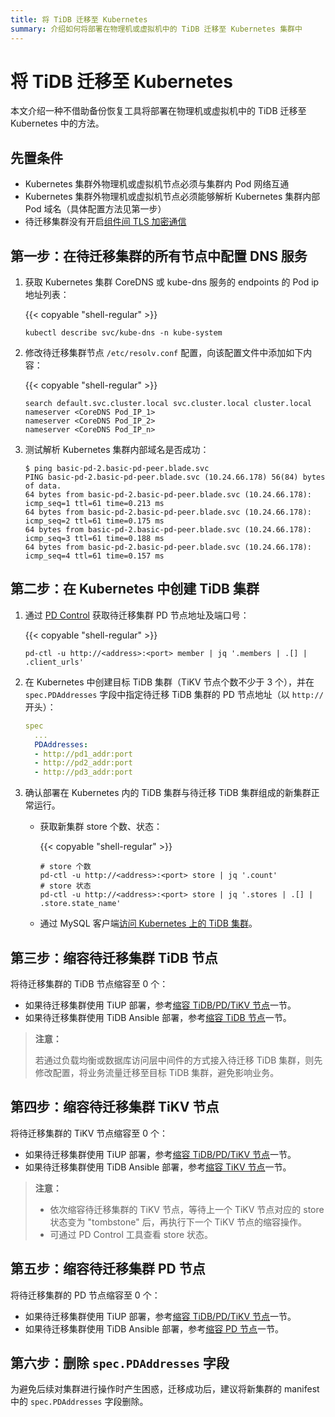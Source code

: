 ```yaml
---
title: 将 TiDB 迁移至 Kubernetes
summary: 介绍如何将部署在物理机或虚拟机中的 TiDB 迁移至 Kubernetes 集群中
---
```


# 将 TiDB 迁移至 Kubernetes

本文介绍一种不借助备份恢复工具将部署在物理机或虚拟机中的 TiDB 迁移至 Kubernetes 中的方法。

## 先置条件

- Kubernetes 集群外物理机或虚拟机节点必须与集群内 Pod 网络互通
- Kubernetes 集群外物理机或虚拟机节点必须能够解析 Kubernetes 集群内部 Pod 域名（具体配置方法见第一步）
- 待迁移集群没有开启[组件间 TLS 加密通信](enable-tls-between-components.md)

## 第一步：在待迁移集群的所有节点中配置 DNS 服务

1. 获取 Kubernetes 集群 CoreDNS 或 kube-dns 服务的 endpoints 的 Pod ip 地址列表：

    {{< copyable "shell-regular" >}}

    ```shell
    kubectl describe svc/kube-dns -n kube-system
    ```
   
2. 修改待迁移集群节点 `/etc/resolv.conf` 配置，向该配置文件中添加如下内容：

    {{< copyable "shell-regular" >}}

    ```shell
    search default.svc.cluster.local svc.cluster.local cluster.local
    nameserver <CoreDNS Pod_IP_1>
    nameserver <CoreDNS Pod_IP_2>
    nameserver <CoreDNS Pod_IP_n>
    ```

3. 测试解析 Kubernetes 集群内部域名是否成功：

    ```shell
    $ ping basic-pd-2.basic-pd-peer.blade.svc
    PING basic-pd-2.basic-pd-peer.blade.svc (10.24.66.178) 56(84) bytes of data.
    64 bytes from basic-pd-2.basic-pd-peer.blade.svc (10.24.66.178): icmp_seq=1 ttl=61 time=0.213 ms
    64 bytes from basic-pd-2.basic-pd-peer.blade.svc (10.24.66.178): icmp_seq=2 ttl=61 time=0.175 ms
    64 bytes from basic-pd-2.basic-pd-peer.blade.svc (10.24.66.178): icmp_seq=3 ttl=61 time=0.188 ms
    64 bytes from basic-pd-2.basic-pd-peer.blade.svc (10.24.66.178): icmp_seq=4 ttl=61 time=0.157 ms
    ```

## 第二步：在 Kubernetes 中创建 TiDB 集群

1. 通过 [PD Control](https://docs.pingcap.com/zh/tidb/stable/pd-control) 获取待迁移集群 PD 节点地址及端口号：

    {{< copyable "shell-regular" >}}

    ```shell
    pd-ctl -u http://<address>:<port> member | jq '.members | .[] | .client_urls'
    ```

2. 在 Kubernetes 中创建目标 TiDB 集群（TiKV 节点个数不少于 3 个），并在 `spec.PDAddresses` 字段中指定待迁移 TiDB 集群的 PD 节点地址（以 `http://` 开头）：

    ```yaml
    spec
      ...
      PDAddresses:
      - http://pd1_addr:port
      - http://pd2_addr:port
      - http://pd3_addr:port
    ```

3. 确认部署在 Kubernetes 内的 TiDB 集群与待迁移 TiDB 集群组成的新集群正常运行。

    - 获取新集群 store 个数、状态：

        {{< copyable "shell-regular" >}}

        ```shell
        # store 个数
        pd-ctl -u http://<address>:<port> store | jq '.count'
        # store 状态
        pd-ctl -u http://<address>:<port> store | jq '.stores | .[] | .store.state_name'
        ```

    - 通过 MySQL 客户端[访问 Kubernetes 上的 TiDB 集群](access-tidb.md)。

## 第三步：缩容待迁移集群 TiDB 节点

将待迁移集群的 TiDB 节点缩容至 0 个：

- 如果待迁移集群使用 TiUP 部署，参考[缩容 TiDB/PD/TiKV 节点](https://docs.pingcap.com/zh/tidb/stable/scale-tidb-using-tiup#缩容-tidbpdtikv-节点)一节。
- 如果待迁移集群使用 TiDB Ansible 部署，参考[缩容 TiDB 节点](https://docs.pingcap.com/zh/tidb/stable/scale-tidb-using-ansible#缩容-tidb-节点)一节。

> **注意：**
>
> 若通过负载均衡或数据库访问层中间件的方式接入待迁移 TiDB 集群，则先修改配置，将业务流量迁移至目标 TiDB 集群，避免影响业务。

## 第四步：缩容待迁移集群 TiKV 节点

将待迁移集群的 TiKV 节点缩容至 0 个：

- 如果待迁移集群使用 TiUP 部署，参考[缩容 TiDB/PD/TiKV 节点](https://docs.pingcap.com/zh/tidb/stable/scale-tidb-using-tiup#缩容-tidbpdtikv-节点)一节。
- 如果待迁移集群使用 TiDB Ansible 部署，参考[缩容 TiKV 节点](https://docs.pingcap.com/zh/tidb/stable/scale-tidb-using-ansible#缩容-tikv-节点)一节。

> **注意：**
>
> * 依次缩容待迁移集群的 TiKV 节点，等待上一个 TiKV 节点对应的 store 状态变为 "tombstone" 后，再执行下一个 TiKV 节点的缩容操作。
> * 可通过 PD Control 工具查看 store 状态。

## 第五步：缩容待迁移集群 PD 节点

将待迁移集群的 PD 节点缩容至 0 个：

- 如果待迁移集群使用 TiUP 部署，参考[缩容 TiDB/PD/TiKV 节点](https://docs.pingcap.com/zh/tidb/stable/scale-tidb-using-tiup#缩容-tidbpdtikv-节点)一节。
- 如果待迁移集群使用 TiDB Ansible 部署，参考[缩容 PD 节点](https://docs.pingcap.com/zh/tidb/stable/scale-tidb-using-ansible#缩容-pd-节点)一节。

## 第六步：删除 `spec.PDAddresses` 字段

为避免后续对集群进行操作时产生困惑，迁移成功后，建议将新集群的 manifest 中的 `spec.PDAddresses` 字段删除。
